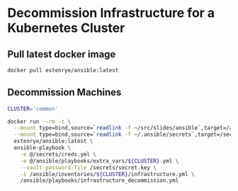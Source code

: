 

# Decommission Infrastructure for a Kubernetes Cluster

## Pull latest docker image

```bash
docker pull estenrye/ansible:latest
```

## Decommission Machines

```bash
CLUSTER='common'

docker run --rm -t \
  --mount type=bind,source=`readlink -f ~/src/slides/ansible`,target=/ansible,readonly \
  --mount type=bind,source=`readlink -f ~/.ansible/secrets`,target=/secrets \
  estenrye/ansible:latest \
  ansible-playbook \
    -e @/secrets/creds.yml \
    -e @/ansible/playbooks/extra_vars/${CLUSTER}.yml \
    --vault-password-file /secrets/secret.key \
    -i /ansible/inventories/${CLUSTER}/infrastructure.yml \
    /ansible/playbooks/infrastructure_decommission.yml
```
